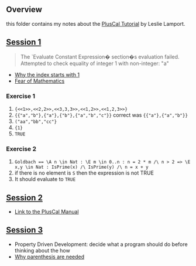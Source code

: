 ## Overview

this folder contains my notes about the [PlusCal Tutorial](https://lamport.azurewebsites.net/tla/tutorial/intro.html) by Leslie Lamport.

## [Session 1](https://lamport.azurewebsites.net/tla/tutorial/session1.html)

> The `Evaluate Constant Expression� section�s evaluation failed. Attempted to check equality of integer 1 with non-integer: "a"

- [Why the index starts with 1](https://lamport.azurewebsites.net/tla/tutorial/ordinals.html)
- [Fear of Mathematics](https://lamport.azurewebsites.net/tla/tutorial/math-fear.html)

### Exercise 1

1. `{<<1>>,<<2,2>>,<<3,3,3>>,<<1,2>>,<<1,2,3>>}`
2. `{{"a","b"},{"a"},{"b"},{"a","b","c"}}` correct was `{{"a"},{"a","b"}}`
3. `("aa","bb","cc"}`
4. `{1}`
5. `TRUE`

### Exercise 2

1. `Goldbach == \A n \in Nat : \E m \in 0..n : n = 2 * m /\ n > 2 => \E x,y \in Nat : IsPrime(x) /\ IsPrime(y) /\ n = x + y`
2. if there is no element is `S` then the expression is not TRUE
3. It should evaluate to `TRUE`

## [Session 2](https://lamport.azurewebsites.net/tla/tutorial/session2.html)

- [Link to the PlusCal Manual](https://lamport.azurewebsites.net/tla/c-manual.pdf)

## [Session 3](https://lamport.azurewebsites.net/tla/tutorial/session3.html)

- Property Driven Development: decide what a program should do before thinking
  about the how
- [Why parenthesis are needed](https://lamport.azurewebsites.net/tla/tutorial/parens.html)
